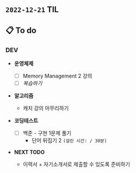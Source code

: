 ## `2022-12-21` TIL

## 📋 To do

### DEV

+ **운영체제**
  + [ ] Memory Management 2 강의
  + [ ] _복습하기_

+ **알고리즘**
  + 캐치 강의 마무리하기

+ **코딩테스트**
  + [ ] 백준 - 구현 1문제 풀기
    + 단어 뒤집기 2 `(걸린 시간: / 30분)`

+ **NEXT TODO**
  + 이력서 + 자기소개서로 제출할 수 있도록 준비하기